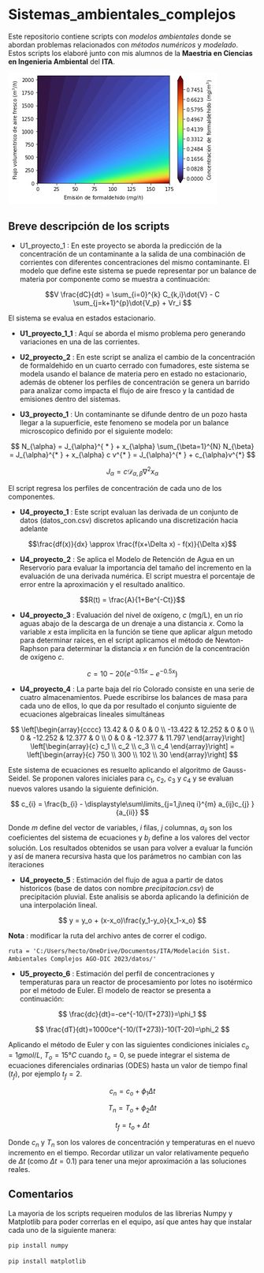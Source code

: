 # Sistemas_ambientales_complejos
Este repositorio contiene scripts con *modelos ambientales* donde se abordan problemas relacionados con *métodos numéricos* y *modelado*. Estos scripts los elaboré junto con mis alumnos de la **Maestria en Ciencias en Ingenieria Ambiental** del **ITA**.

<img src = emisiones.jpg>

## Breve descripción de los scripts
* U1_proyecto_1 : En este proyecto se aborda la predicción de la concentración de un contaminante a la salida de una combinación de corrientes con diferentes concentraciones del mismo contaminante. El modelo que define este sistema se puede representar por un balance de materia por componente como se muestra a continuación:
  
$$V \frac{dC}{dt} = \sum_{i=0}^{k} C_{k,i}\dot{V} - C \sum_{j=k+1}^{p}\dot{V_p} + Vr_i $$

El sistema se evalua en estados estacionario.

* **U1_proyecto_1_1** : Aquí se aborda el mismo problema pero generando variaciones en una de las corrientes.
  
* **U2_proyecto_2** : En este script se analiza el cambio de la concentración de formaldehido en un cuarto cerrado con fumadores, este sistema se modela usando el balance de materia pero en estado no estacionario, además de obtener los perfiles de concentración se genera un barrido para analizar como impacta el flujo de aire fresco y la cantidad de emisiones dentro del sistemas.
  
* **U3_proyecto_1** : Un contaminante se difunde dentro de un pozo hasta llegar a la supuerficie, este fenomeno se modela por un balance microscopico definido por el siguiente modelo:

$$ N_{\alpha} = J_{\alpha}^{ * } + x_{\alpha} \sum_{\beta=1}^{N} N_{\beta} = J_{\alpha}^{* } + x_{\alpha} c v^{* } = J_{\alpha}^{* } + c_{\alpha}v^{*} $$

$$ J_{\alpha} = c \mathcal{D}_ {\alpha,\beta} \nabla^2 x_{\alpha}$$

El script regresa los perfiles de concentración de cada uno de los componentes.

* **U4_proyecto_1** : Este script evaluan las derivada de un conjunto de datos (datos_con.csv) discretos aplicando una discretización hacia adelante

$$\frac{df(x)}{dx} \approx \frac{f(x+\Delta x) - f(x)}{\Delta x}$$
  
* **U4_proyecto_2** : Se aplica el Modelo de Retención de Agua en un Reservorio para evaluar la importancia del tamaño del incremento en la evaluación de una derivada numérica. El script muestra el porcentaje de error entre la aproximación y el resultado analitico.

$$R(t) = \frac{A}{1+Be^{-Ct}}$$

* **U4_proyecto_3** : Evaluación del nivel de oxígeno, $c$ (mg/L), en un río aguas abajo de la descarga de un drenaje a una distancia $x$. Como la variable $x$ esta implicita en la función se tiene que aplicar algun metodo para determinar raíces, en el script aplicamos el método de Newton-Raphson para determinar la distancia $x$ en función de la concentración de oxígeno $c$.

$$c=10-20(e^{-0.15x}-e^{-0.5x})$$

* **U4_proyecto_4** : La parte baja del río Colorado consiste en una serie de cuatro almacenamientos. Puede escribirse los balances de masa para cada uno de ellos, lo que da por resultado el conjunto siguiente de ecuaciones algebraicas lineales simultáneas

$$
\left[\begin{array}{cccc}
13.42 & 0 & 0 & 0 \\
-13.422 & 12.252 & 0 & 0 \\
0 & -12.252 & 12.377 & 0 \\
0 & 0 & -12.377 & 11.797
\end{array}\right]
\left[\begin{array}{c}
c_1 \\ 
c_2 \\ 
c_3 \\ 
c_4
\end{array}\right] =
\left[\begin{array}{c}
750 \\ 
300 \\ 
102 \\ 
30
\end{array}\right]
$$

Este sistema de ecuaciones es resuelto aplicando el algoritmo de Gauss-Seidel. Se proponen valores iniciales para $c_1$, $c_2$, $c_3$ y $c_4$ y se evaluan nuevos valores usando la siguiente definición.

$$
c_{i} = \frac{b_{i} - \displaystyle\sum\limits_{j=1,j\neq i}^{m} a_{ij}c_{j} }{a_{ii}}
$$

Donde $m$ define del vector de variables, $i$ filas, $j$ columnas, $a_{ij}$ son los coeficientes del sistema de ecuaciones y $b_j$ define a los valores del vector solución. Los resultados obtenidos se usan para volver a evaluar la función y así de manera recursiva hasta que los parámetros no cambian con las iteraciones

* **U4_proyecto_5** : Estimación del flujo de agua a partir de datos historicos (base de datos con nombre *precipitacion.csv*) de precipitación pluvial. Este analisis se aborda aplicando la definición de una interpolación lineal.

$$
y = y_o + (x-x_o)\frac{y_1-y_o}{x_1-x_o}
$$

**Nota** : modificar la ruta del archivo antes de correr el codigo. 

    ruta = 'C:/Users/hecto/OneDrive/Documentos/ITA/Modelación Sist. Ambientales Complejos AGO-DIC 2023/datos/'

* **U5_proyecto_6** : Estimación del perfil de concentraciones y temperaturas para un reactor de procesamiento por lotes no isotérmico por el método de Euler. El modelo de reactor se presenta a continuación:
  
$$
\frac{dc}{dt}=-ce^{-10/(T+273)}=\phi_1
$$

$$
\frac{dT}{dt}=1000ce^{-10/(T+273)}-10(T-20)=\phi_2
$$

Aplicando el método de Euler y con las siguientes condiciones iniciales $c_o=1 gmol/L$, $T_o=15°C$ cuando $t_o=0$, se puede integrar el sistema de ecuaciones diferenciales ordinarias (ODES) hasta un valor de tiempo final ($t_f$), por ejemplo $t_f=2$.

$$
c_n = c_o + \phi_1 \Delta t
$$

$$
T_n = T_o + \phi_2 \Delta t
$$

$$
t_f = t_o + \Delta t
$$

Donde $c_n$ y $T_n$ son los valores de concentración y temperaturas en el nuevo incremento en el tiempo. Recordar utilizar un valor relativamente pequeño de $\Delta t$ (como $\Delta t = 0.1$) para tener una mejor aproximación a las soluciones reales.

## Comentarios
La mayoria de los scripts requeiren modulos de las librerias Numpy y Matplotlib para poder correrlas en el equipo, así que antes hay que instalar cada uno de la siguiente manera:

    pip install numpy
    
    pip install matplotlib

